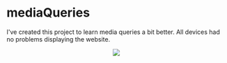# mediaQueries

I've created this project to learn media queries a bit better. All devices had no problems displaying the website.

<p align="center">
  <img src="https://raw.githubusercontent.com/jonwow/mediaQueries/master/preview.gif">
</p>
